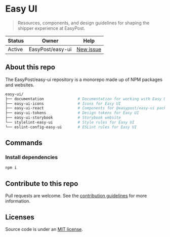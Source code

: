 # Easy UI

> Resources, components, and design guidelines for shaping the shipper experience at EasyPost.

| Status | Owner            | Help                                                        |
| ------ | ---------------- | ----------------------------------------------------------- |
| Active | EasyPost/easy-ui | [New issue](https://github.com/EasyPost/easy-ui/issues/new) |

## About this repo

The EasyPost/easy-ui repository is a monorepo made up of NPM packages and websites.

```sh
easy-ui/
├── documentation               # Documentation for working with Easy UI
├── easy-ui-icons               # Icons for Easy UI
├── easy-ui-react               # Components for @easypost/easy-ui package
├── easy-ui-tokens              # Design tokens for Easy UI
├── easy-ui-storybook           # Storybook website
└── stylelint-easy-ui           # Style rules for Easy UI
└── eslint-config-easy-ui       # ESLint rules for Easy UI
```

## Commands

### Install dependencies

```sh
npm i
```

## Contribute to this repo

Pull requests are welcome. See the [contribution guidelines](https://github.com/EasyPost/.github/blob/main/CONTRIBUTING.md) for more information.

## Licenses

Source code is under an [MIT license](https://github.com/EasyPost/.github/blob/main/LICENSE).
